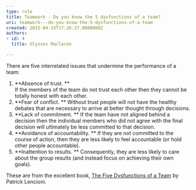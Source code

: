 ```yaml
---
type: rule
title: Teamwork - Do you know the 5 dysfunctions of a team?
uri: teamwork---do-you-know-the-5-dysfunctions-of-a-team
created: 2015-04-15T17:26:27.0000000Z
authors:
- id: 4
  title: Ulysses Maclaren

---
```


 
​There are five interrelated issues that undermine the performance of a team:

1. **Absence of trust. **
<br>If the members of the team do not trust each other then they cannot be totally honest with each other.
2. **Fear of conflict. **
Without trust people will not have the healthy debates that are necessary to arrive at better thought through decisions.
3. **Lack of commitment. **
If the team have not aligned behind a decision then the individual members who did not agree with the final decision will ultimately be less committed to that decision.
4. **Avoidance of accountability. **
If they are not committed to the course of action, then they are less likely to feel accountable (or hold other people accountable).
5. **Inattention to results. **
Consequently, they are less likely to care about the group results (and instead focus on achieving their own goals).

 
​These are from the excellent book,     [The Five Dysfunctions of a Team](http&#58;//www.amazon.com/The-Five-Dysfunctions-Team-Leadership/dp/0787960756) by Patrick Lencioni.​

